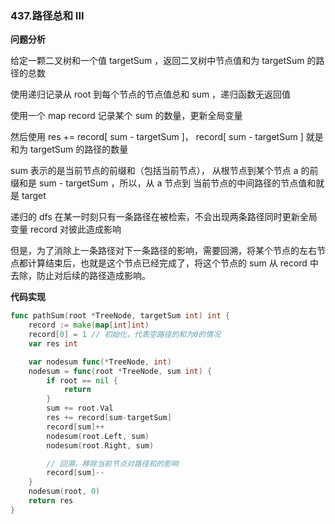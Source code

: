 ### 437.路径总和 III

**问题分析**

给定一颗二叉树和一个值 targetSum ，返回二叉树中节点值和为 targetSum 的路径的总数

使用递归记录从 root 到每个节点的节点值总和 sum ，递归函数无返回值

使用一个 map record 记录某个 sum 的数量，更新全局变量

然后使用 res += record[ sum - targetSum ]， record[ sum - targetSum ] 就是和为 targetSum 的路径的数量

sum 表示的是当前节点的前缀和（包括当前节点）， 从根节点到某个节点 a 的前缀和是 sum - targetSum ，所以，从 a 节点到 当前节点的中间路径的节点值和就是 target

递归的 dfs 在某一时刻只有一条路径在被检索，不会出现两条路径同时更新全局变量 record 对彼此造成影响

但是，为了消除上一条路径对下一条路径的影响，需要回溯，将某个节点的左右节点都计算结束后，也就是这个节点已经完成了，将这个节点的 sum 从 record 中去除，防止对后续的路径造成影响。



**代码实现**

```go
func pathSum(root *TreeNode, targetSum int) int {
	record := make(map[int]int)
	record[0] = 1 // 初始化，代表空路径的和为0的情况
	var res int

	var nodesum func(*TreeNode, int)
	nodesum = func(root *TreeNode, sum int) {
		if root == nil {
			return
		}
		sum += root.Val
		res += record[sum-targetSum]
		record[sum]++
		nodesum(root.Left, sum)
		nodesum(root.Right, sum)

		// 回溯，移除当前节点对路径和的影响
		record[sum]--
	}
	nodesum(root, 0)
	return res
}
```

